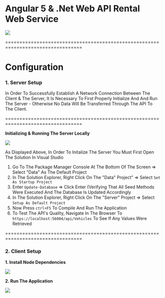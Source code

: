 # Angular 5 & .Net Web API Rental Web Service

![](https://github.com/YoniProbeh/RentalAPI/blob/master/Client/src/img/overview-min.gif?raw=true)

=================================================================================
# Configuration

### 1. Server Setup
In Order To Successfully Establish A Network Connection Between The Client & The Server,
It Is Necessary To First Properly Initialize And And Run The Server - Otherwise No Data Will Be Transferred Through The API To The Client.

=================================================================================

**Initializing & Running The Server Locally**

![](https://github.com/YoniProbeh/RentalAPI/blob/master/Server/Library/img/build-min.gif?raw=true)

As Displayed Above, In Order To Initalize The Server You Must First Open The Solution In Visual Studio
1. Go To The Package Manager Console At The Bottom Of The Screen => Select "Data" As The Default Project
2. In The Solution Explorer, Right Click On The "Data" Project" => Select `Set As Startup Project`
3. Enter `Update-Database` => Click Enter (Verifying That All Seed Methods Were Executed And The Database Is Updated Accordingly
4. In The Solution Explorer, Right Click On The "Server" Project => Select `Setup As Default Project`
5. Now Press `ctrl+F5` To Compile And Run The Application
6. To Test The API's Quality, Navigate In The Browser To `https://localhost:56004/api/Vehicles` To See If Any Values Were Retrieved

=================================================================================

### 2. Client Setup

**1. Install Node Dependencies**

![](https://github.com/YoniProbeh/RentalAPI/blob/master/Client/src/img/install-min.gif?raw=true)

**2. Run The Application**

![](https://github.com/YoniProbeh/RentalAPI/blob/master/Client/src/img/serve-min.gif?raw=true)
